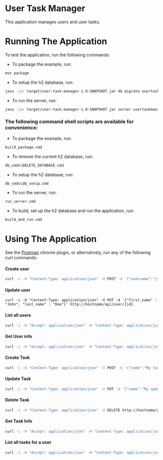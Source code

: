 # User Task Manager
This application manages users and user tasks.

# Running The Application
To test the application, run the following commands:

* To package the example, run:
```sh
mvn package
```

* To setup the h2 database, run:
```sh
java -jar target/user-task-manager-1.0-SNAPSHOT.jar db migrate usertaskmanager.yml
```

* To run the server, run:
```sh
java -jar target/user-task-manager-1.0-SNAPSHOT.jar server usertaskmanager.yml
```

### The following command shell scripts are available for convenience:
* To package the example, run:
```sh
build_package.cmd
```

* To remove the current h2 database, run:
```sh
db_cmds\DELETE_DATABASE.cmd
```

* To setup the h2 database, run:
```sh
db_cmds\db_setup.cmd
```

* To run the server, run:
```sh
run_server.cmd
```

* To build, set up the h2 database and run the application, run:
```sh
build_and_run.cmd
```

# Using The Application
See the [Postman](http://www.getpostman.com/) chrome plugin, or alternatively, run any of the following curl commands:
#### Create user
```sh
curl -i -H "Content-Type: application/json" -X POST -d '{"username":"jsmith","first_name" : "John", "last_name" : "Smith"}' http://hostname/api/user
```

#### Update user
```
curl -i -H "Content-Type: application/json" -X PUT -d '{"first_name" : "John", "last_name" : "Doe"}' http://hostname/api/user/{id}
```

#### List all users
```sh
curl -i -H "Accept: application/json" -H "Content-Type: application/json" -X GET http://hostname/api/user
```

#### Get User info
```sh
curl -i -H "Accept: application/json" -H "Content-Type: application/json" -X GET http://hostname/api/user/{id}
```

#### Create Task
```sh
curl -i -H "Content-Type: application/json" -X POST -d '{"name":"My task","description" : "Description of task", "date_time" : "2016-05-25 14:25:00"}' http://hostname/api/user/{user_id}/task
```

#### Update Task
```sh
curl -i -H "Content-Type: application/json" -X PUT -d '{"name":"My updated task"}' http://hostname/api/user/{user_id}/task/{task_id}
```

#### Delete Task
```sh
curl -i -H "Content-Type: application/json" -X DELETE http://hostname/api/user/{user_id}/task/{task_id}
```

#### Get Task Info
```sh
curl -i -H "Accept: application/json" -H "Content-Type: application/json" -X GET http://hostname/api/user/{user_id}/task/{task_id}
```

#### List all tasks for a user

```sh
curl -i -H "Accept: application/json" -H "Content-Type: application/json" -X GET http://hostname/api/user/{user_id}/task
```
